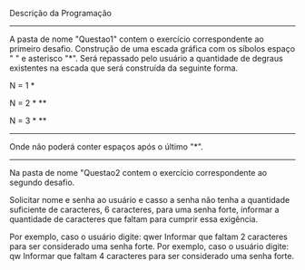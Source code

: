 Descrição da Programação

-------------------------------------------------------
A pasta de nome "Questao1" contem o exercício correspondente ao primeiro desafio.
Construção de uma escada gráfica com os síbolos espaço " " e asterisco "*". 
Será repassado pelo usuário a quantidade de degraus existentes na escada que será construída da seguinte forma.

N = 1
*

N = 2
 *
**

N = 3
  *
 **
***

Onde não poderá conter espaços após o último "*".

-------------------------------------------------------

Na pasta de nome "Questao2 contem o exercício correspondente ao segundo desafio.

Solicitar nome e senha ao usuário e casso a senha não tenha a quantidade suficiente de caracteres, 6 caracteres, para
uma senha forte, informar a quantidade de caracteres que faltam para cumprir essa exigência.

Por exemplo, caso o usuário digite: qwer
Informar que faltam 2 caracteres para ser considerado uma senha forte.
Por exemplo, caso o usuário digite: qw
Informar que faltam 4 caracteres para ser considerado uma senha forte.



